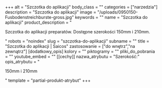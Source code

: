 +++
alt = "Szczotka do aplikacji"
body_class = ""
categories = ["narzedzia"]
description = "Szczotka do aplikacji"
image = "/uploads/0950150-Fusbodenstreichburste-gross.jpg"
keywords = ""
name = "Szczotka do aplikacji"
product_description = "<p>Szczotka do aplikacji preparatów. Dostępne szerokości 150mm i 210mm.</p>"
robots = "noindex"
slug = "szczotka-do-aplikacji"
subname = ""
title = "Szczotka do aplikacji | Saicos"
zastosowanie = ["do wnętrz","na zewnątrz"]
[dodatkowy_opis]
kolory = ""
piktogramy = ""
pliki_do_pobrania = ""
youtube_embed = ""
[[cechy]]
nazwa_atrybutu = "Szerokość:"
opis_atrybutu = "<p>150mm i 210mm</p>"
template = "partial-produkt-atrybut"
+++
